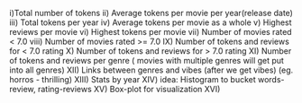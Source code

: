 i)Total number of tokens
ii) Average tokens per movie per year(release date)
iii) Total tokens per year
iv) Average tokens per movie as a whole
v) Highest reviews per movie
vi) Highest tokens per movie
vii) Number of movies rated < 7.0
viii) Number of movies rated >= 7.0
IX) Number of tokens and reviews for < 7.0 rating
X) Number of tokens and reviews for > 7.0 rating
XI) Number of tokens and reviews per genre ( movies with multiple genres will get put into all genres)
XII) Links between genres and vibes (after we get vibes) (eg. horros - thrilling)
XIII) Stats by year
XIV) idea: Histogram to bucket words-review, rating-reviews
XV) Box-plot for visualization
XVI) 
